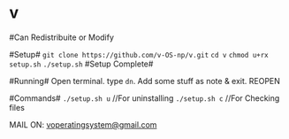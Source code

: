 # v
#Can Redistribuite or Modify

#Setup#
``git clone https://github.com/v-OS-np/v.git``
``cd v``
``chmod u+rx setup.sh``
``./setup.sh``
#Setup Complete#

#Running#
Open terminal.
type ``dn``.
Add some stuff as note & exit.
REOPEN

#Commands#
``./setup.sh u`` //For uninstalling
``./setup.sh c`` //For Checking files

MAIL ON:
voperatingsystem@gmail.com
